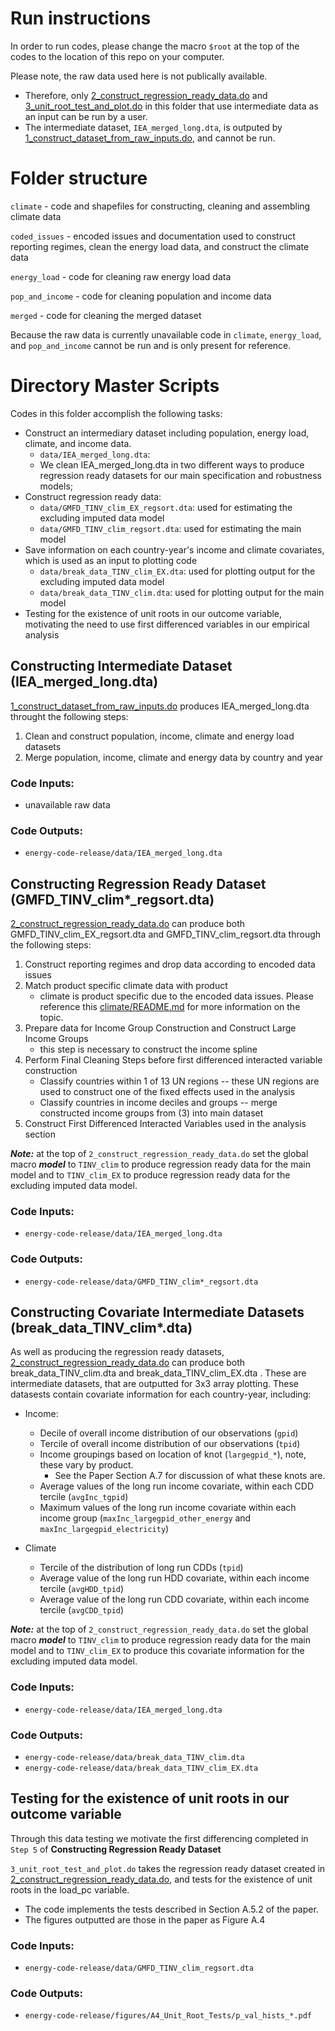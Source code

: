 # Run instructions

In order to run codes, please change the macro `$root` at the top of the codes to the location of this repo on your computer. 

Please note, the raw data used here is not publically available. 
* Therefore, only [2_construct_regression_ready_data.do](https://gitlab.com/ClimateImpactLab/Impacts/energy-code-release/blob/master/0_make_dataset/2_construct_regression_ready_data.do) and [3_unit_root_test_and_plot.do](https://gitlab.com/ClimateImpactLab/Impacts/energy-code-release/blob/master/0_make_dataset/3_unit_root_test_and_plot.do) in this folder that use intermediate data as an input can be run by a user. 
* The intermediate dataset, `IEA_merged_long.dta`, is outputed by  [1_construct_dataset_from_raw_inputs.do](https://gitlab.com/ClimateImpactLab/Impacts/energy-code-release/blob/master/0_make_dataset/1_construct_dataset_from_raw_inputs.do), and cannot be run.

# Folder structure

`climate` - code and shapefiles for constructing, cleaning and assembling climate data 

`coded_issues` - encoded issues and documentation used to construct reporting regimes, clean the energy load data, and construct the climate data

`energy_load` - code for cleaning raw energy load data

`pop_and_income` - code for cleaning population and income data

`merged` - code for cleaning the merged dataset

Because the raw data is currently unavailable code in `climate`, `energy_load`, and `pop_and_income` cannot be run and is only present for reference.

# Directory Master Scripts

Codes in this folder accomplish the following tasks:
* Construct an intermediary dataset including population, energy load, climate, and income data. 
    * `data/IEA_merged_long.dta`: 
    *  We clean IEA_merged_long.dta in two different ways to produce regression ready datasets for our main specification and robustness models;
* Construct regression ready data:
    * `data/GMFD_TINV_clim_EX_regsort.dta`: used for estimating the excluding imputed data model
    * `data/GMFD_TINV_clim_regsort.dta`: used for estimating the main model
* Save information on each country-year's income and climate covariates, which is used as an input to plotting code
    * `data/break_data_TINV_clim_EX.dta`: used for plotting output for the excluding imputed data model
    * `data/break_data_TINV_clim.dta`: used for plotting output for the main model
* Testing for the existence of unit roots in our outcome variable, motivating the need to use first differenced variables in our empirical analysis

## Constructing Intermediate Dataset (IEA_merged_long.dta)

[1_construct_dataset_from_raw_inputs.do](https://gitlab.com/ClimateImpactLab/Impacts/energy-code-release/blob/master/0_make_dataset/1_construct_dataset_from_raw_inputs.do) produces IEA_merged_long.dta throught the following steps:
1. Clean and construct population, income, climate and energy load datasets
2. Merge population, income, climate and energy data by country and year

### Code Inputs:
* unavailable raw data

### Code Outputs:
* `energy-code-release/data/IEA_merged_long.dta`

## Constructing Regression Ready Dataset (GMFD_TINV_clim*_regsort.dta)

[2_construct_regression_ready_data.do](https://gitlab.com/ClimateImpactLab/Impacts/energy-code-release/blob/master/0_make_dataset/2_construct_regression_ready_data.do) can produce both GMFD_TINV_clim_EX_regsort.dta and GMFD_TINV_clim_regsort.dta through the following steps:
1. Construct reporting regimes and drop data according to encoded data issues
2. Match product specific climate data with product
    * climate is product specific due to the encoded data issues. Please reference this [climate/README.md](https://gitlab.com/ClimateImpactLab/Impacts/energy-code-release/blob/master/0_make_dataset/climate/README.md) for more information on the topic.
3. Prepare data for Income Group Construction and Construct Large Income Groups 
    * this step is necessary to construct the income spline
4. Perform Final Cleaning Steps before first differenced interacted variable construction
	* Classify countries within 1 of 13 UN regions -- these UN regions are used to construct one of the fixed effects used in the analysis
	* Classify countries in income deciles and groups -- merge constructed income groups from (3) into main dataset
5. Construct First Differenced Interacted Variables used in the analysis section

***Note:*** at the top of `2_construct_regression_ready_data.do` set the global macro ***model*** to `TINV_clim` to produce regression ready data for the main model and to `TINV_clim_EX` to produce regression ready data for the excluding imputed data model.

### Code Inputs:
* `energy-code-release/data/IEA_merged_long.dta`

### Code Outputs:
* `energy-code-release/data/GMFD_TINV_clim*_regsort.dta`

## Constructing Covariate Intermediate Datasets (break_data_TINV_clim*.dta)

As well as producing the regression ready datasets, [2_construct_regression_ready_data.do](https://gitlab.com/ClimateImpactLab/Impacts/energy-code-release/blob/master/0_make_dataset/2_construct_regression_ready_data.do) 
can produce both break_data_TINV_clim.dta and break_data_TINV_clim_EX.dta . These are intermediate 
datasets, that are outputted for 3x3 array plotting. These datasests contain covariate information for each 
country-year, including:
* Income: 
    * Decile of overall income distribution of our observations (`gpid`)
    * Tercile of overall income distribution of our observations (`tpid`)
    * Income groupings based on location of knot (`largegpid_*`), note, these vary by product. 
        * See the Paper Section A.7 for discussion of what these knots are.  
    * Average values of the long run income covariate, within each CDD tercile (`avgInc_tgpid`)
    * Maximum values of the long run income covariate within each income group (`maxInc_largegpid_other_energy` and `maxInc_largegpid_electricity`)

* Climate
    * Tercile of the distribution of long run CDDs (`tpid`)
    * Average value of the long run HDD covariate, within each income tercile (`avgHDD_tpid`)
    * Average value of the long run CDD covariate, within each income tercile (`avgCDD_tpid`)

***Note:*** at the top of `2_construct_regression_ready_data.do` set the global macro ***model*** to `TINV_clim` to produce regression ready data for the main model and to `TINV_clim_EX` to produce this covariate information for the excluding imputed data model.

### Code Inputs:
* `energy-code-release/data/IEA_merged_long.dta`

### Code Outputs:
* `energy-code-release/data/break_data_TINV_clim.dta`
* `energy-code-release/data/break_data_TINV_clim_EX.dta`

## Testing for the existence of unit roots in our outcome variable
Through this data testing we motivate the first differencing completed in `Step 5` of **Constructing Regression Ready Dataset**

`3_unit_root_test_and_plot.do` takes the regression ready dataset created in [2_construct_regression_ready_data.do](https://gitlab.com/ClimateImpactLab/Impacts/energy-code-release/blob/master/0_make_dataset/2_construct_regression_ready_data.do), and tests for the existence of unit roots in the load_pc variable.
* The code implements the tests described in Section A.5.2 of the paper. 
* The figures outputted are those in the paper as Figure A.4 

### Code Inputs:
* `energy-code-release/data/GMFD_TINV_clim_regsort.dta`

### Code Outputs:
* `energy-code-release/figures/A4_Unit_Root_Tests/p_val_hists_*.pdf`
